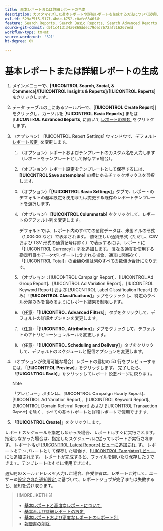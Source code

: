 ```yaml
---
title: 基本レポートまたは詳細レポートの生成
description: カスタマイズした基本レポートや詳細レポートを生成する方法について説明します。
exl-id: 529a35f5-517f-4bde-b752-c0afc6346f4b
feature: Search Reports, Search Basic Reports, Search Advanced Reports
source-git-commit: d0f1c413134a0868ddec79ded7672af316267edd
workflow-type: tm+mt
source-wordcount: '391'
ht-degree: 0%

---
```


# 基本レポートまたは詳細レポートの生成

1. メインメニューで、**[!UICONTROL Search, Social, & Commerce]/[!UICONTROL Insights & Reports]/[!UICONTROL Reports]** をクリックします。

1. データ テーブルの上にあるツールバーで、[**[!UICONTROL Create Report]**] をクリックし、カーソルを **[!UICONTROL Basic Reports]** または **[!UICONTROL Advanced Reports]** に置いて [&#x200B; レポートの種類 &#x200B;](/help/search-social-commerce/reports/management/basic-advanced/basic-advanced-report-about.md) をクリックします。

1. （オプション） [!UICONTROL Report Settings] ウィンドウで、デフォルト [&#x200B; レポート設定 &#x200B;](basic-advanced-report-settings.md) を変更します。

   1. （オプション）レポートおよびテンプレートのカスタム名を入力します（レポートをテンプレートとして保存する場合）。

   1. （オプション）レポート設定をテンプレートとして保存するには、**[!UICONTROL Save as template]** の横にあるチェックボックスを選択します。

   1. （オプション）「**[!UICONTROL Basic Settings]**」タブで、レポートのデフォルトの基本設定を使用または変更する既存のレポートテンプレートを選択します。

   1. （オプション） **[!UICONTROL Columns tab]** をクリックして、レポートのデフォルト列を変更します。

      デフォルトでは、レポート内のすべての通貨データは、米国ドルの形式（1,000.00 など）で表示されます。 値を正しい通貨形式（ただし、CSV および TSV 形式の通貨記号は除く）で表示するには、レポートに「[!UICONTROL Currency]」列を追加します。 異なる通貨を使用する勘定科目のデータがレポートに含まれる場合、通貨に関係なく、「[!UICONTROL Total]」の金額の値は列のすべての数値の合計になります。

   1. （オプション：[!UICONTROL Campaign Report]、[!UICONTROL Ad Group Report]、[!UICONTROL Ad Variation Report]、[!UICONTROL Keyword Report] および [!UICONTROL Label Classification Report] のみ）「**[!UICONTROL Classifications]**」タブをクリックし、特定のラベル分類のみを含めるようにレポート結果を制限します。

   1. （任意）「**[!UICONTROL Advanced Filters]**」タブをクリックして、デフォルトの詳細オプションを変更します。

   1. （任意）「**[!UICONTROL Attribution]**」タブをクリックして、デフォルトのアトリビューションルールを変更します。

   1. （任意）「**[!UICONTROL Scheduling and Delivery]**」タブをクリックして、デフォルトのスケジュールと配信オプションを変更します。

1. （オプションが使用可能な場合）レポートの最初の 50 行をプレビューするには、「**[!UICONTROL Preview]**」をクリックします。 完了したら、「**[!UICONTROL Back]**」をクリックしてレポート設定ページに戻ります。

   >[!NOTE]
   >
   >「プレビュー」ボタンは、[!UICONTROL Campaign Hourly Report]、[!UICONTROL Ad Variation Report]、[!UICONTROL Keyword Report]、[!UICONTROL Domain Referral Report] および [!UICONTROL Transaction Report] を除く、すべての基本レポートと詳細レポートで使用できます。

1. 「**[!UICONTROL Create]**」をクリックします。

レポートスケジュールを指定しなかった場合、レポートはすぐに実行されます。指定しなかった場合は、指定したスケジュールに従ってレポートが実行されます。 レポート名が [[!UICONTROL Latest Reports] ビューに追加され &#x200B;](/help/search-social-commerce/reports/report-about.md) す。 レポートをテンプレートとして保存した場合は、[[!UICONTROL Templates] ビュー &#x200B;](/help/search-social-commerce/reports/report-about.md) にも追加されます。 レポートが完成すると、ファイルを開いたり保存したりできます。テンプレートはすぐに使用できます。

通知用のメールアドレスを入力した場合、各受信者は、レポートに対して、ユーザーの [&#x200B; 設定された通知設定 &#x200B;](/help/search-social-commerce/notifications/notification-edit.md) に基づいて、レポートジョブが完了または失敗すると、通知を受け取ります。

>[!MORELIKETHIS]
>
>* [&#x200B; 基本レポートと高度なレポートについて &#x200B;](/help/search-social-commerce/reports/management/basic-advanced/basic-advanced-report-about.md)
>* [&#x200B; 基本および詳細レポートの設定 &#x200B;](/help/search-social-commerce/reports/management/basic-advanced/basic-advanced-report-settings.md)
>* [&#x200B; 基本レポートおよび高度なレポートのレポート列 &#x200B;](/help/search-social-commerce/reports/management/basic-advanced/basic-advanced-report-columns.md)
>* [&#x200B; 報告書の削除 &#x200B;](/help/search-social-commerce/reports/management/report-delete.md)
